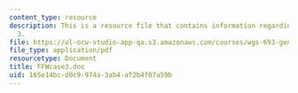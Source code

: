 ```yaml
---
content_type: resource
description: This is a resource file that contains information regarding FFW case
  3.
file: https://ol-ocw-studio-app-qa.s3.amazonaws.com/courses/wgs-693-gender-race-and-the-complexities-of-science-and-technology-a-problem-based-learning-experiment-spring-2009/165e14bcd0c9974a3ab4af2b4f07a59b_MITWGS_693S09_sw02_Genetic.pdf
file_type: application/pdf
resourcetype: Document
title: FFWcase3.doc
uid: 165e14bc-d0c9-974a-3ab4-af2b4f07a59b
---
```

